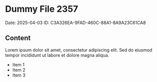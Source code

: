 # Dummy File 2357

Date: 2025-04-03
ID: C3A326EA-9FAD-460C-88A1-8A9A23C61CA8

## Content

Lorem ipsum dolor sit amet, consectetur adipiscing elit.
Sed do eiusmod tempor incididunt ut labore et dolore magna aliqua.

* Item 1
* Item 2
* Item 3
